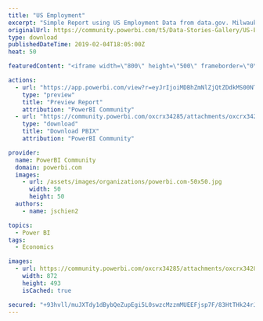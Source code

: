 ```yaml
---
title: "US Employment"
excerpt: "Simple Report using US Employment Data from data.gov. Milwaukee Brew City Power BI User Group!"
originalUrl: https://community.powerbi.com/t5/Data-Stories-Gallery/US-Employment/m-p/616508
type: download
publishedDateTime: 2019-02-04T18:05:00Z
heat: 50

featuredContent: "<iframe width=\"800\" height=\"500\" frameborder=\"0\" src=\"https://app.powerbi.com/view?r=eyJrIjoiMDBhZmNlZjQtZDdkMS00NTY1LTliOTYtNGRkYTk1YmZmMzkwIiwidCI6Ijk1NWQ1MTIwLWZiMjctNGQ1Ny05ZGVhLTY0YTNmYmQyN2E4ZCIsImMiOjN9\"></iframe>"

actions:
  - url: "https://app.powerbi.com/view?r=eyJrIjoiMDBhZmNlZjQtZDdkMS00NTY1LTliOTYtNGRkYTk1YmZmMzkwIiwidCI6Ijk1NWQ1MTIwLWZiMjctNGQ1Ny05ZGVhLTY0YTNmYmQyN2E4ZCIsImMiOjN9"
    type: "preview"
    title: "Preview Report"
    attribution: "PowerBI Community"
  - url: "https://community.powerbi.com/oxcrx34285/attachments/oxcrx34285/DataStoriesGallery/2470/2/Unemployment%20PBUG%20Practice.pbix"
    type: "download"
    title: "Download PBIX"
    attribution: "PowerBI Community"

provider:
  name: PowerBI Community
  domain: powerbi.com
  images:
    - url: /assets/images/organizations/powerbi.com-50x50.jpg
      width: 50
      height: 50
  authors:
    - name: jschien2

topics:
  - Power BI
tags:
  - Economics

images:
  - url: https://community.powerbi.com/oxcrx34285/attachments/oxcrx34285/DataStoriesGallery/2470/1/PBUG.png
    width: 872
    height: 493
    isCached: true

secured: "+93hvll/muJXTdy1dBybQeZupEgi5L0swzcMzzmMUEEFjsp7F/83HtTHk24rJ2m93jX1Upxn7++X71Tdvp0hzx8DJlQOb4eBid69IJPvwcXW8LRLTtGl9Vu05wHWx7IMqwEN6j0jtkDLvpOrQBbCqSQM6n8MNBkwTFlKZbIixGO+NksC6avozCcgJR2T/7ahMtvodnKH7Z1isttLYg4MX/e9O8bWOr3hB1GbCmAohwB1b25cRmJudR0lRqarClTf7Bdn5liq2QXBAAolGTq3/cevX8Sgp5ctv78212a7CiuEEJhQFY6j2F3cgV3EiuxTVxmUCNdH8m9+V2bmTKLh8/RU6FIJhAoew7L7mKldz37+Wez6Nrki29oNDh5bWLf4DAAqthO9GOVnGH02V7JGkw==;csBROvAWPGhFFJxDOL9EsA=="
---
```


